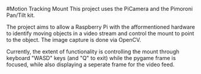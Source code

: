 #Motion Tracking Mount
This project uses the PiCamera and the Pimoroni Pan/Tilt kit.

The project aims to allow a Raspberry Pi with the afformentioned 
hardware to identify moving objects in a video stream and control the 
mount to point to the object. The image capture is done via OpenCV.

Currently, the extent of functionality is controlling the mount through
keyboard "WASD" keys (and "Q" to exit) while the pygame frame is focused,
while also displaying a seperate frame for the video feed.